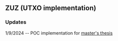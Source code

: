 ## ZUZ (UTXO implementation)

### Updates
1/9/2024 -- POC implementation for [master's thesis](https://www.andrew.cmu.edu/user/snaminen/master_thesis_draft.pdf)

